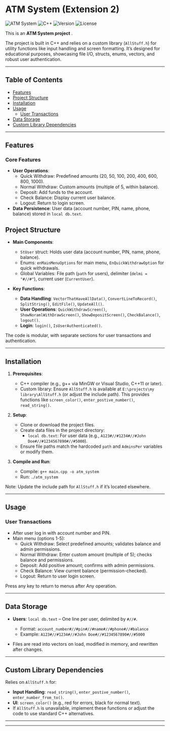 # ATM System (Extension 2)

![ATM System](https://img.shields.io/badge/Status-Active-brightgreen)
![C++](https://img.shields.io/badge/Language-C%2B%2B-blue)
![Version](https://img.shields.io/badge/Version-2.0-orange)
![License](https://img.shields.io/badge/License-MIT-green)

This is an **ATM System project** .

The project is built in C++ and relies on a custom library (`AllStuff.h`) for utility functions like input handling and screen formatting. It’s designed for educational purposes, showcasing file I/O, structs, enums, vectors, and robust user authentication.

---

## Table of Contents

- [Features](#features)
- [Project Structure](#project-structure)
- [Installation](#installation)
- [Usage](#usage)
  - [User Transactions](#user-transactions)
- [Data Storage](#data-storage)
- [Custom Library Dependencies](#custom-library-dependencies)

---



## Features

### Core Features 
- **User Operations**:
  - Quick Withdraw: Predefined amounts (20, 50, 100, 200, 400, 600, 800, 1000).
  - Normal Withdraw: Custom amounts (multiple of 5, within balance).
  - Deposit: Add funds to the account.
  - Check Balance: Display current user balance.
  - Logout: Return to login screen.
- **Data Persistence**: User data (account number, PIN, name, phone, balance) stored in `local db.text`.


## Project Structure

- **Main Components**:
  - `StUser` struct: Holds user data (account number, PIN, name, phone, balance).
  - Enums: `enMainMenuOptions` for main menu, `EnQuickWithdrawOption` for quick withdrawals.
  - Global Variables: File path (`path` for users), delimiter (`delmi = "#//#"`), current user (`CurrentUser`).

- **Key Functions**:
  - **Data Handling**: `VectorThatHaveAllData()`, `ConvertLineToRecord()`, `SplitString()`, `EditFile()`, `UpdateAll()`.
  - **User Operations**: `QuickWithdrawScreen()`, `ShowNoramlWithDrawScreen()`, `ShowDepositScreen()`, `CheckBalance()`, `logout()`.
  - **Login**: `login()`, `IsUserAuthenticated()`.

The code is modular, with separate sections for user transactions and authentication.

---

## Installation

1. **Prerequisites**:
   - C++ compiler (e.g., g++ via MinGW or Visual Studio, C++11 or later).
   - Custom library: Ensure `AllStuff.h` is available at `E:\projects\my library\AllStuff.h` (or adjust the include path). This provides functions like `screen_color()`, `enter_postive_number()`, `read_string()`.

2. **Setup**:
   - Clone or download the project files.
   - Create data files in the project directory:
     - `local db.text`: For user data (e.g., `A123#//#1234#//#John Doe#//#1234567890#//#5000`).
   - Ensure file paths match the hardcoded `path` and `AdminsPer` variables or modify them.

3. **Compile and Run**:
   - Compile: `g++ main.cpp -o atm_system`
   - Run: `./atm_system`

Note: Update the include path for `AllStuff.h` if it’s located elsewhere.

---

## Usage

### User Transactions
- After user log in with account number and PIN.
- Main menu (options 1-5):
  - Quick Withdraw: Select predefined amounts; validates balance and admin permissions.
  - Normal Withdraw: Enter custom amount (multiple of 5); checks balance and permissions.
  - Deposit: Add positive amount; confirms with admin permissions.
  - Check Balance: View current balance (permission-checked).
  - Logout: Return to user login screen.
  
Press any key to return to menus after  Any operation.

---

## Data Storage

- **Users**: `local db.text` – One line per user, delimited by `#//#`.
  - Format: `account_number#//#pin#//#name#//#phone#//#balance`
  - Example: `A123#//#1234#//#John Doe#//#1234567890#//#5000`

- Files are read into vectors on load, modified in memory, and rewritten after changes.

---

## Custom Library Dependencies

Relies on `AllStuff.h` for:
- **Input Handling**: `read_string()`, `enter_postive_number()`, `enter_number_from_to()`.
- **UI**: `screen_color()` (e.g., red for errors, black for normal text).
- If `AllStuff.h` is unavailable, implement these functions or adjust the code to use standard C++ alternatives.

---

---

